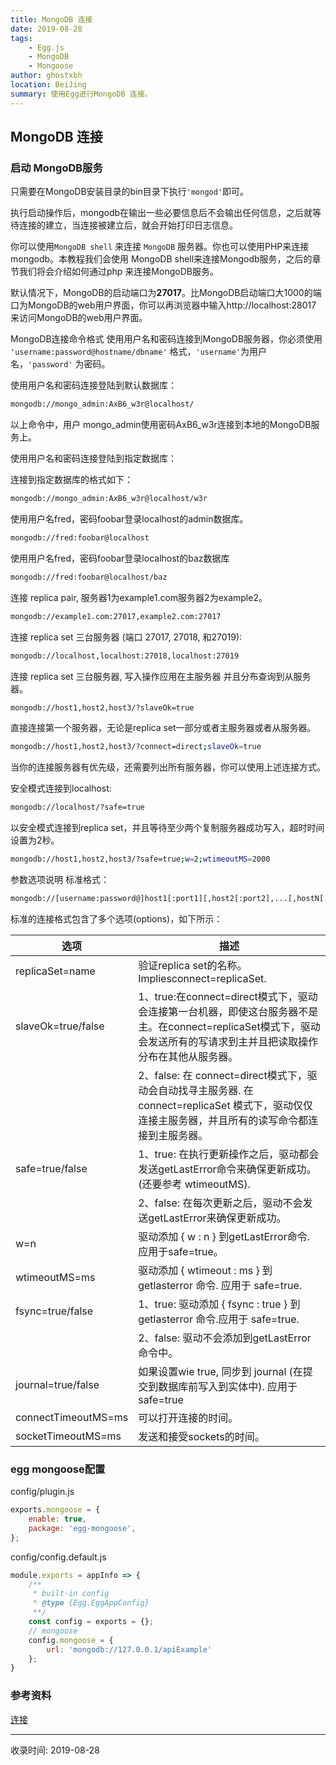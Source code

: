 ```yaml
---
title: MongoDB 连接
date: 2019-08-28
tags:
    - Egg.js
    - MongoDB
    - Mongoose
author: ghostxbh
location: BeiJing
summary: 使用Egg进行MongoDB 连接。
---
```

## MongoDB 连接

### 启动 MongoDB服务
只需要在MongoDB安装目录的bin目录下执行`'mongod'`即可。

执行启动操作后，mongodb在输出一些必要信息后不会输出任何信息，之后就等待连接的建立，当连接被建立后，就会开始打印日志信息。

你可以使用`MongoDB shell` 来连接 `MongoDB` 服务器。你也可以使用PHP来连接mongodb。本教程我们会使用 MongoDB shell来连接Mongodb服务，之后的章节我们将会介绍如何通过php 来连接MongoDB服务。

默认情况下，MongoDB的启动端口为**27017**。比MongoDB启动端口大1000的端口为MongoDB的web用户界面，你可以再浏览器中输入http://localhost:28017 来访问MongoDB的web用户界面。

MongoDB连接命令格式
使用用户名和密码连接到MongoDB服务器，你必须使用 `'username:password@hostname/dbname'` 格式，`'username'`为用户名，`'password'` 为密码。

使用用户名和密码连接登陆到默认数据库：

```bash
mongodb://mongo_admin:AxB6_w3r@localhost/
```
 
以上命令中，用户 mongo_admin使用密码AxB6_w3r连接到本地的MongoDB服务上。

使用用户名和密码连接登陆到指定数据库：

连接到指定数据库的格式如下：
```bash
mongodb://mongo_admin:AxB6_w3r@localhost/w3r
``` 
 
使用用户名fred，密码foobar登录localhost的admin数据库。
```bash
mongodb://fred:foobar@localhost
```
 
使用用户名fred，密码foobar登录localhost的baz数据库
```bash
mongodb://fred:foobar@localhost/baz
```

连接 replica pair, 服务器1为example1.com服务器2为example2。
```bash
mongodb://example1.com:27017,example2.com:27017
```

连接 replica set 三台服务器 (端口 27017, 27018, 和27019):
```bash
mongodb://localhost,localhost:27018,localhost:27019
```

连接 replica set 三台服务器, 写入操作应用在主服务器 并且分布查询到从服务器。
```bash
mongodb://host1,host2,host3/?slaveOk=true
```
 
直接连接第一个服务器，无论是replica set一部分或者主服务器或者从服务器。
```bash
mongodb://host1,host2,host3/?connect=direct;slaveOk=true
```
 
当你的连接服务器有优先级，还需要列出所有服务器，你可以使用上述连接方式。

安全模式连接到localhost:
```bash
mongodb://localhost/?safe=true
```

以安全模式连接到replica set，并且等待至少两个复制服务器成功写入，超时时间设置为2秒。
```bash
mongodb://host1,host2,host3/?safe=true;w=2;wtimeoutMS=2000
```

参数选项说明
标准格式：
```bash
mongodb://[username:password@]host1[:port1][,host2[:port2],...[,hostN[:portN]]][/[database][?options]]
```

标准的连接格式包含了多个选项(options)，如下所示：

|选项|描述|
|---|---|
|replicaSet=name|验证replica set的名称。 Impliesconnect=replicaSet.|
|slaveOk=true/false|1、true:在connect=direct模式下，驱动会连接第一台机器，即使这台服务器不是主。在connect=replicaSet模式下，驱动会发送所有的写请求到主并且把读取操作分布在其他从服务器。|
| |2、false: 在 connect=direct模式下，驱动会自动找寻主服务器. 在connect=replicaSet 模式下，驱动仅仅连接主服务器，并且所有的读写命令都连接到主服务器。|
|safe=true/false|1、true: 在执行更新操作之后，驱动都会发送getLastError命令来确保更新成功。(还要参考 wtimeoutMS).|
| |2、false: 在每次更新之后，驱动不会发送getLastError来确保更新成功。|
|w=n|驱动添加 { w : n } 到getLastError命令. 应用于safe=true。|
|wtimeoutMS=ms|驱动添加 { wtimeout : ms } 到 getlasterror 命令. 应用于 safe=true.|
|fsync=true/false|1、true: 驱动添加 { fsync : true } 到 getlasterror 命令.应用于 safe=true.|
| |2、false: 驱动不会添加到getLastError命令中。
|journal=true/false|如果设置wie true, 同步到 journal (在提交到数据库前写入到实体中). 应用于 safe=true|
|connectTimeoutMS=ms|可以打开连接的时间。|
|socketTimeoutMS=ms|发送和接受sockets的时间。|

### egg mongoose配置
config/plugin.js
```js
exports.mongoose = {
    enable: true,
    package: 'egg-mongoose',
};
```

config/config.default.js
```js
module.exports = appInfo => {
    /**
     * built-in config
     * @type {Egg.EggAppConfig}
     **/
    const config = exports = {};
    // mongoose
    config.mongoose = {
        url: 'mongodb://127.0.0.1/apiExample'
    };
}
```

### 参考资料
[连接](https://www.w3cschool.cn/mongodb/mongodb-connections.html)


---
收录时间: 2019-08-28

<Vssue :title="$title" />
